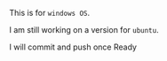 This is for `windows OS`.

I am still working on a version for `ubuntu`. 

I will commit and push once Ready
